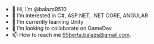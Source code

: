 - 👋 Hi, I’m @balazs9510
- 👀 I’m interested in C#, ASP.NET, .NET CORE, ANGULAR
- 🌱 I’m currently learning Unity
- 💞️ I’m looking to collaborate on GameDev
- 📫 How to reach me 95berta.balazs@gmail.com.

<!---
balazs9510/balazs9510 is a ✨ special ✨ repository because its `README.md` (this file) appears on your GitHub profile.
You can click the Preview link to take a look at your changes.
--->
